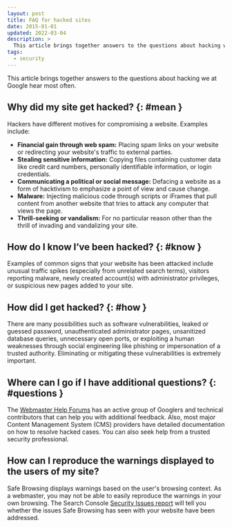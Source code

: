 ```yaml
---
layout: post
title: FAQ for hacked sites
date: 2015-01-01
updated: 2022-03-04
description: >
  This article brings together answers to the questions about hacking we at Google hear most often. 
tags:
  - security
---
```


This article brings together answers to the questions about hacking we at
Google hear most often.

## Why did my site get hacked? {: #mean }

Hackers have different motives for compromising a website. Examples include:

* **Financial gain through web spam:** Placing spam links on your website or
  redirecting your website's traffic to external parties.
* **Stealing sensitive information:** Copying files containing customer
  data like credit card numbers, personally identifiable information, or
  login credentials.
* **Communicating a political or social message:** Defacing a website as a
  form of hacktivism to emphasize a point of view and cause change.
* **Malware:** Injecting malicious code through scripts or iFrames that pull
  content from another website that tries to attack any computer that views
  the page.
* **Thrill-seeking or vandalism:** For no particular reason other than the
  thrill of invading and vandalizing your site.

## How do I know I’ve been hacked? {: #know }

Examples of common signs that your website has been attacked include
unusual traffic spikes (especially from unrelated search terms), visitors
reporting malware, newly created account(s) with administrator privileges,
or suspicious new pages added to your site.

## How did I get hacked? {: #how }

There are many possibilities such as software vulnerabilities, leaked or
guessed password, unauthenticated administrator pages, unsanitized database
queries, unnecessary open ports, or exploiting a human weaknesses through
social engineering like phishing or impersonation of a trusted authority.
Eliminating or mitigating these vulnerabilities is extremely important.

## Where can I go if I have additional questions? {: #questions }

The [Webmaster Help Forums](https://support.google.com/webmasters/go/community)
has an active group of Googlers and technical contributors that can help you
with additional feedback. Also, most major Content Management System (CMS)
providers have detailed documentation on how to resolve hacked cases. You
can also seek help from a trusted security professional.

## How can I reproduce the warnings displayed to the users of my site?

Safe Browsing displays warnings based on the user's browsing context. As a webmaster,
you may not be able to easily reproduce the warnings in your own browsing.
The Search Console [Security
Issues report](https://support.google.com/webmasters/answer/9044101) will tell
you whether the issues Safe Browsing has seen with your website have been
addressed.

